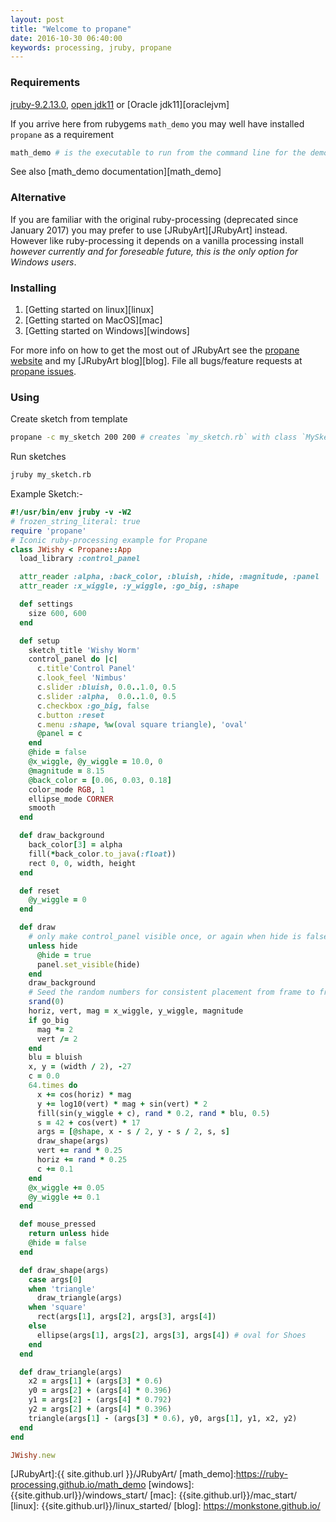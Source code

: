 ```yaml
---
layout: post
title: "Welcome to propane"
date: 2016-10-30 06:40:00
keywords: processing, jruby, propane
---
```

### Requirements ###

[jruby-9.2.13.0][jruby], [open jdk11][openjvm] or [Oracle jdk11][oraclejvm]

If you arrive here from rubygems `math_demo` you may well have installed `propane` as a requirement

```bash
math_demo # is the executable to run from the command line for the demo, but there's much more
```
See also [math_demo documentation][math_demo]

### Alternative ###

If you are familiar with the original ruby-processing (deprecated since January 2017) you may prefer to use [JRubyArt][JRubyArt] instead.  However like ruby-processing it depends on a vanilla processing install _however currently and for foreseable future, this is the only option for Windows users_.

### Installing ###

1. [Getting started on linux][linux]
2. [Getting started on MacOS][mac]
3. [Getting started on Windows][windows]

For more info on how to get the most out of JRubyArt see the [propane website][propane] and my [JRubyArt blog][blog]. File all bugs/feature requests at [propane issues][issues].

### Using ###

Create sketch from template

```bash
propane -c my_sketch 200 200 # creates `my_sketch.rb` with class `MySketch`
```

Run sketches

```bash
jruby my_sketch.rb
```

Example Sketch:-
```ruby
#!/usr/bin/env jruby -v -W2
# frozen_string_literal: true
require 'propane'
# Iconic ruby-processing example for Propane
class JWishy < Propane::App
  load_library :control_panel

  attr_reader :alpha, :back_color, :bluish, :hide, :magnitude, :panel
  attr_reader :x_wiggle, :y_wiggle, :go_big, :shape

  def settings
    size 600, 600  
  end

  def setup
    sketch_title 'Wishy Worm'
    control_panel do |c|
      c.title'Control Panel'
      c.look_feel 'Nimbus'
      c.slider :bluish, 0.0..1.0, 0.5
      c.slider :alpha,  0.0..1.0, 0.5
      c.checkbox :go_big, false
      c.button :reset
      c.menu :shape, %w(oval square triangle), 'oval'
      @panel = c
    end
    @hide = false
    @x_wiggle, @y_wiggle = 10.0, 0
    @magnitude = 8.15
    @back_color = [0.06, 0.03, 0.18]
    color_mode RGB, 1
    ellipse_mode CORNER
    smooth
  end

  def draw_background
    back_color[3] = alpha
    fill(*back_color.to_java(:float))
    rect 0, 0, width, height
  end

  def reset
    @y_wiggle = 0
  end

  def draw
    # only make control_panel visible once, or again when hide is false
    unless hide
      @hide = true
      panel.set_visible(hide)
    end
    draw_background
    # Seed the random numbers for consistent placement from frame to frame
    srand(0)
    horiz, vert, mag = x_wiggle, y_wiggle, magnitude
    if go_big
      mag *= 2
      vert /= 2
    end
    blu = bluish
    x, y = (width / 2), -27
    c = 0.0
    64.times do
      x += cos(horiz) * mag
      y += log10(vert) * mag + sin(vert) * 2
      fill(sin(y_wiggle + c), rand * 0.2, rand * blu, 0.5)
      s = 42 + cos(vert) * 17
      args = [@shape, x - s / 2, y - s / 2, s, s]
      draw_shape(args)
      vert += rand * 0.25
      horiz += rand * 0.25
      c += 0.1
    end
    @x_wiggle += 0.05
    @y_wiggle += 0.1
  end

  def mouse_pressed
    return unless hide
    @hide = false
  end

  def draw_shape(args)
    case args[0]
    when 'triangle'
      draw_triangle(args)
    when 'square'
      rect(args[1], args[2], args[3], args[4])
    else
      ellipse(args[1], args[2], args[3], args[4]) # oval for Shoes
    end
  end

  def draw_triangle(args)
    x2 = args[1] + (args[3] * 0.6)
    y0 = args[2] + (args[4] * 0.396)
    y1 = args[2] - (args[4] * 0.792)
    y2 = args[2] + (args[4] * 0.396)
    triangle(args[1] - (args[3] * 0.6), y0, args[1], y1, x2, y2)
  end
end

JWishy.new
```

[picrate]:https://github.com/ruby-processing/picrate
[propane]:https://ruby-processing.github.io/propane/
[issues]:https://github.com/ruby-processing/propane/issues
[jruby]:http://jruby.org/download
[openjvm]:http://openjdk.java.net/install/
[examples]: https://github.com/ruby-processing/propane-examples
[JRubyArt]:{{ site.github.url }}/JRubyArt/
[math_demo]:https://ruby-processing.github.io/math_demo
[windows]: {{site.github.url}}/windows_start/
[mac]: {{site.github.url}}/mac_start/
[linux]: {{site.github.url}}/linux_started/
[blog]: https://monkstone.github.io/

